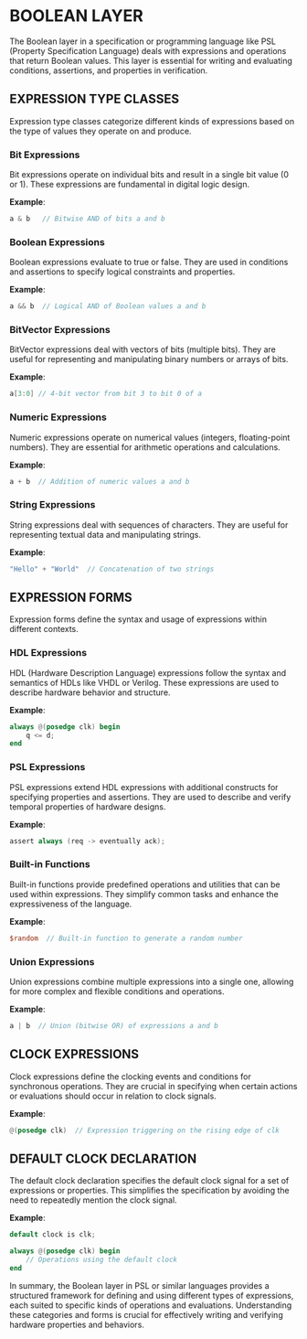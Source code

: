 # BOOLEAN LAYER

The Boolean layer in a specification or programming language like PSL (Property Specification Language) deals with expressions and operations that return Boolean values. This layer is essential for writing and evaluating conditions, assertions, and properties in verification.

## EXPRESSION TYPE CLASSES

Expression type classes categorize different kinds of expressions based on the type of values they operate on and produce.

### Bit Expressions

Bit expressions operate on individual bits and result in a single bit value (0 or 1). These expressions are fundamental in digital logic design.

**Example**:
```verilog
a & b   // Bitwise AND of bits a and b
```

### Boolean Expressions

Boolean expressions evaluate to true or false. They are used in conditions and assertions to specify logical constraints and properties.

**Example**:
```verilog
a && b  // Logical AND of Boolean values a and b
```

### BitVector Expressions

BitVector expressions deal with vectors of bits (multiple bits). They are useful for representing and manipulating binary numbers or arrays of bits.

**Example**:
```verilog
a[3:0] // 4-bit vector from bit 3 to bit 0 of a
```

### Numeric Expressions

Numeric expressions operate on numerical values (integers, floating-point numbers). They are essential for arithmetic operations and calculations.

**Example**:
```verilog
a + b  // Addition of numeric values a and b
```

### String Expressions

String expressions deal with sequences of characters. They are useful for representing textual data and manipulating strings.

**Example**:
```verilog
"Hello" + "World"  // Concatenation of two strings
```

## EXPRESSION FORMS

Expression forms define the syntax and usage of expressions within different contexts.

### HDL Expressions

HDL (Hardware Description Language) expressions follow the syntax and semantics of HDLs like VHDL or Verilog. These expressions are used to describe hardware behavior and structure.

**Example**:
```verilog
always @(posedge clk) begin
    q <= d;
end
```

### PSL Expressions

PSL expressions extend HDL expressions with additional constructs for specifying properties and assertions. They are used to describe and verify temporal properties of hardware designs.

**Example**:
```verilog
assert always (req -> eventually ack);
```

### Built-in Functions

Built-in functions provide predefined operations and utilities that can be used within expressions. They simplify common tasks and enhance the expressiveness of the language.

**Example**:
```verilog
$random  // Built-in function to generate a random number
```

### Union Expressions

Union expressions combine multiple expressions into a single one, allowing for more complex and flexible conditions and operations.

**Example**:
```verilog
a | b  // Union (bitwise OR) of expressions a and b
```

## CLOCK EXPRESSIONS

Clock expressions define the clocking events and conditions for synchronous operations. They are crucial in specifying when certain actions or evaluations should occur in relation to clock signals.

**Example**:
```verilog
@(posedge clk)  // Expression triggering on the rising edge of clk
```

## DEFAULT CLOCK DECLARATION

The default clock declaration specifies the default clock signal for a set of expressions or properties. This simplifies the specification by avoiding the need to repeatedly mention the clock signal.

**Example**:
```verilog
default clock is clk;

always @(posedge clk) begin
    // Operations using the default clock
end
```

In summary, the Boolean layer in PSL or similar languages provides a structured framework for defining and using different types of expressions, each suited to specific kinds of operations and evaluations. Understanding these categories and forms is crucial for effectively writing and verifying hardware properties and behaviors.
